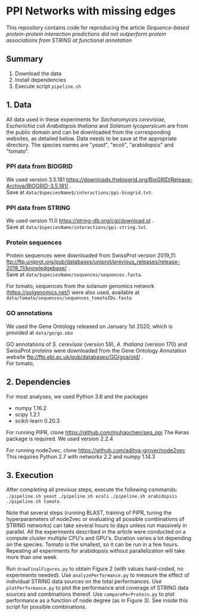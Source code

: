 # PPI Networks with missing edges
This repository contains code for reproducing the article *Sequence-based protein-protein interaction predictions did not outperform protein associations from STRING at functional annotation*

## Summary
1. Download the data
2. Install dependencies 
3. Execute script `pipeline.sh`


## 1. Data
All data used in these experiments for *Sacharomyces cerevisiae*, *Escherichia coli* *Arabidopsis thaliana* and *Solanum lycopersicum* are from the public domain and can be downloaded from the corresponding websites, as detailed below. Data needs to be save at the appropriate directory. The species names are "yeast", "ecoli", "arabidopsis" and "tomato".

### PPI data from BIOGRID
We used version 3.5.181
https://downloads.thebiogrid.org/BioGRID/Release-Archive/BIOGRID-3.5.181/ .\
Save at `data/$speciesName$/interactions/ppi-biogrid.txt`.

### PPI data from STRING
We used version 11.0
https://string-db.org/cgi/download.pl .\
Save at `data/$speciesName/interactions/ppi-string.txt`.

### Protein sequences
Protein sequences were downloaded from SwissProt version 2019_11:\
ftp://ftp.uniprot.org/pub/databases/uniprot/previous_releases/release-2019_11/knowledgebase/ .\
Save at `data/$speciesName/sequences/sequences.fasta`.

For tomato, sequences from the solanum genomics network (https://solgenomics.net/) were also used, available at `data/tomato/sequences/sequences_tomatoIDs.fasta`

### GO annotations
We used the Gene Ontology released on January 1st 2020, which is provided at `data/go/go.obo`

GO annotations of *S. cerevisae* (version 59), *A. thaliana* (version 170) and SwissProt proteins were downloaded from the Gene Ontology Annotation website ftp://ftp.ebi.ac.uk/pub/databases/GO/goa/old/ .\
For tomato, 

## 2. Dependencies
For most analyses, we used Python 3.6 and the packages
+ numpy 1.16.2
+ scipy 1.2.1
+ scikit-learn 0.20.3

For running PIPR, clone https://github.com/muhaochen/seq_ppi
The Keras package is required. We used version  2.2.4

For running node2vec, clone https://github.com/aditya-grover/node2vec
This requires Python 2.7 with networkx 2.2 and numpy 1.14.3

## 3. Execution
After completing all previous steps, execute the following commands:
`./pipeline.sh yeast`
`./pipeline.sh ecoli`
`./pipeline.sh arabidopsis`
`./pipeline.sh tomato`

Note that several steps (running BLAST, training of PIPR, tuning the hyperparameters of node2vec or evaluating all possible combinations of STRING networks) can take several hours to days unless run massively in parallel. All the experiments described in the article were conducted on a compute cluster multiple CPU's and GPU's. 
Duration varies a lot depending on the species. Tomato is the smallest, so it can be run in a few hours. Repeating all experiments for arabidopsis without parallelization will take more than one week.

Run `drawFinalFigures.py` to obtain Figure 2 (with values hard-coded, no experiments needed).
Use `analyzePerformance.py` to measure the effect of individual STRING data sources on the total performances.
Use `plotPerformance.py` to plot the performance and coverage of STRING data sources and combinations thereof.
Use `comparePerProtein.py` to plot performance as a function of node degree (as in Figure 3). See inside this script for possible combinations.

